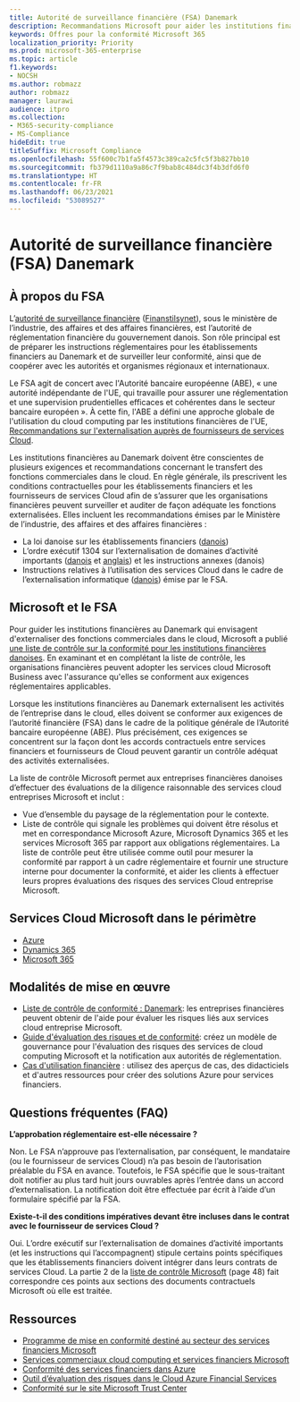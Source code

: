 ```yaml
---
title: Autorité de surveillance financière (FSA) Danemark
description: Recommandations Microsoft pour aider les institutions financières au Danemark avec l’adoption du cloud.
keywords: Offres pour la conformité Microsoft 365
localization_priority: Priority
ms.prod: microsoft-365-enterprise
ms.topic: article
f1.keywords:
- NOCSH
ms.author: robmazz
author: robmazz
manager: laurawi
audience: itpro
ms.collection:
- M365-security-compliance
- MS-Compliance
hideEdit: true
titleSuffix: Microsoft Compliance
ms.openlocfilehash: 55f600c7b1fa5f4573c389ca2c5fc5f3b827bb10
ms.sourcegitcommit: fb379d1110a9a86c7f9bab8c484dc3f4b3dfd6f0
ms.translationtype: HT
ms.contentlocale: fr-FR
ms.lasthandoff: 06/23/2021
ms.locfileid: "53089527"
---
```

# <a name="financial-supervisory-authority-fsa-denmark"></a>Autorité de surveillance financière (FSA) Danemark

## <a name="about-the-fsa"></a>À propos du FSA

L’[autorité de surveillance financière](https://www.dfsa.dk/) ([Finanstilsynet](https://www.finanstilsynet.dk/)), sous le ministère de l’industrie, des affaires et des affaires financières, est l’autorité de réglementation financière du gouvernement danois. Son rôle principal est de préparer les instructions réglementaires pour les établissements financiers au Danemark et de surveiller leur conformité, ainsi que de coopérer avec les autorités et organismes régionaux et internationaux.

Le FSA agit de concert avec l'Autorité bancaire européenne (ABE), « une autorité indépendante de l'UE, qui travaille pour assurer une réglementation et une supervision prudentielles efficaces et cohérentes dans le secteur bancaire européen ». À cette fin, l'ABE a défini une approche globale de l'utilisation du cloud computing par les institutions financières de l'UE, [Recommandations sur l'externalisation auprès de fournisseurs de services Cloud](https://eba.europa.eu/documents/10180/2170121/Final+draft+Recommendations+on+Cloud+Outsourcing+%28EBA-Rec-2017-03%29.pdf/5fa5cdde-3219-4e95-946d-0c0d05494362).

Les institutions financières au Danemark doivent être conscientes de plusieurs exigences et recommandations concernant le transfert des fonctions commerciales dans le cloud. En règle générale, ils prescrivent les conditions contractuelles pour les établissements financiers et les fournisseurs de services Cloud afin de s’assurer que les organisations financières peuvent surveiller et auditer de façon adéquate les fonctions externalisées. Elles incluent les recommandations émises par le Ministère de l’industrie, des affaires et des affaires financières :

- La loi danoise sur les établissements financiers ([danois](https://www.retsinformation.dk/Forms/R0710.aspx?id=193767))
- L’ordre exécutif 1304 sur l’externalisation de domaines d’activité importants ([danois](https://www.retsinformation.dk/Forms/R0710.aspx?id=134352) et [anglais](https://www.finanstilsynet.dk/~/media/Lovgivning/Oversat-lovgivning/Executive-orders/1304_251110-pdf.pdf)) et les instructions annexes (danois)
- Instructions relatives à l’utilisation des services Cloud dans le cadre de l’externalisation informatique ([danois](https://www.finanstilsynet.dk/Tilsyn/Information-om-udvalgte-tilsynsomraader/It-tilsyn/Anvendelse-af-cloud-tjenester-som-led-i-IT-outsourcing)) émise par le FSA.

## <a name="microsoft-and-the-fsa"></a>Microsoft et le FSA

Pour guider les institutions financières au Danemark qui envisagent d'externaliser des fonctions commerciales dans le cloud, Microsoft a publié [une liste de contrôle sur la conformité pour les institutions financières danoises](https://servicetrust.microsoft.com/ViewPage/TrustDocumentsV3?command=Download&downloadType=Document&downloadId=524cc66f-b292-49e9-aa14-04560401baa0&tab=7f51cb60-3d6c-11e9-b2af-7bb9f5d2d913&docTab=7f51cb60-3d6c-11e9-b2af-7bb9f5d2d913_Compliance_Guides). En examinant et en complétant la liste de contrôle, les organisations financières peuvent adopter les services cloud Microsoft Business avec l'assurance qu'elles se conforment aux exigences réglementaires applicables.

Lorsque les institutions financières au Danemark externalisent les activités de l’entreprise dans le cloud, elles doivent se conformer aux exigences de l’autorité financière (FSA) dans le cadre de la politique générale de l’Autorité bancaire européenne (ABE). Plus précisément, ces exigences se concentrent sur la façon dont les accords contractuels entre services financiers et fournisseurs de Cloud peuvent garantir un contrôle adéquat des activités externalisées.

La liste de contrôle Microsoft permet aux entreprises financières danoises d’effectuer des évaluations de la diligence raisonnable des services cloud entreprises Microsoft et inclut :

- Vue d’ensemble du paysage de la réglementation pour le contexte.
- Liste de contrôle qui signale les problèmes qui doivent être résolus et met en correspondance Microsoft Azure, Microsoft Dynamics 365 et les services Microsoft 365 par rapport aux obligations réglementaires. La liste de contrôle peut être utilisée comme outil pour mesurer la conformité par rapport à un cadre réglementaire et fournir une structure interne pour documenter la conformité, et aider les clients à effectuer leurs propres évaluations des risques des services Cloud entreprise Microsoft.

## <a name="microsoft-in-scope-cloud-services"></a>Services Cloud Microsoft dans le périmètre

- [Azure](https://gallery.technet.microsoft.com/Overview-of-Azure-c1be3942)
- [Dynamics 365](https://download.microsoft.com/download/E/1/9/E1977163-7A86-4812-AC18-C03ADC958AAF/Microsoft_Dynamics_365_Cloud_Service_Compliance_Datasheet.pdf)
- [Microsoft 365](https://aka.ms/RiskGovernanceGuide)

## <a name="how-to-implement"></a>Modalités de mise en œuvre

- [Liste de contrôle de conformité : Danemark](https://servicetrust.microsoft.com/ViewPage/TrustDocumentsV3?command=Download&downloadType=Document&downloadId=524cc66f-b292-49e9-aa14-04560401baa0&tab=7f51cb60-3d6c-11e9-b2af-7bb9f5d2d913&docTab=7f51cb60-3d6c-11e9-b2af-7bb9f5d2d913_Compliance_Guides): les entreprises financières peuvent obtenir de l'aide pour évaluer les risques liés aux services cloud entreprise Microsoft.
- [Guide d'évaluation des risques et de conformité](https://servicetrust.microsoft.com/ViewPage/TrustDocuments?command=Download&downloadType=Document&downloadId=edee9b14-3661-4a16-ba83-c35caf672bd7&docTab=6d000410-c9e9-11e7-9a91-892aae8839ad_FAQ_and_White_Papers): créez un modèle de gouvernance pour l'évaluation des risques des services de cloud computing Microsoft et la notification aux autorités de réglementation.
- [Cas d'utilisation financière](/previous-versions/azure/industry-marketing/financial/index) : utilisez des aperçus de cas, des didacticiels et d'autres ressources pour créer des solutions Azure pour services financiers.

## <a name="frequently-asked-questions"></a>Questions fréquentes (FAQ)

**L’approbation réglementaire est-elle nécessaire ?**

Non. Le FSA n’approuve pas l’externalisation, par conséquent, le mandataire (ou le fournisseur de services Cloud) n’a pas besoin de l’autorisation préalable du FSA en avance. Toutefois, le FSA spécifie que le sous-traitant doit notifier au plus tard huit jours ouvrables après l’entrée dans un accord d’externalisation. La notification doit être effectuée par écrit à l’aide d’un formulaire spécifié par la FSA.

**Existe-t-il des conditions impératives devant être incluses dans le contrat avec le fournisseur de services Cloud ?**

Oui. L’ordre exécutif sur l’externalisation de domaines d’activité importants (et les instructions qui l’accompagnent) stipule certains points spécifiques que les établissements financiers doivent intégrer dans leurs contrats de services Cloud. La partie 2 de la [liste de contrôle Microsoft](https://servicetrust.microsoft.com/ViewPage/TrustDocumentsV3?command=Download&downloadType=Document&downloadId=524cc66f-b292-49e9-aa14-04560401baa0&tab=7f51cb60-3d6c-11e9-b2af-7bb9f5d2d913&docTab=7f51cb60-3d6c-11e9-b2af-7bb9f5d2d913_Compliance_Guides) (page 48) fait correspondre ces points aux sections des documents contractuels Microsoft où elle est traitée.

## <a name="resources"></a>Ressources

- [Programme de mise en conformité destiné au secteur des services financiers Microsoft](https://download.microsoft.com/download/6/4/7/64707E3E-6D3E-45D0-8207-A0EA3201B4A6/Microsoft%20Cloud%20-%20Financial%20Services%20Compliance%20Program%20(Print).pdf)
- [Services commerciaux cloud computing et services financiers Microsoft](https://servicetrust.microsoft.com/viewpage/financialservicesoverview)
- [Conformité des services financiers dans Azure](https://azure.microsoft.com/resources/videos/azurecon-2015-financial-services-compliance-in-azure/)
- [Outil d’évaluation des risques dans le Cloud Azure Financial Services](https://servicetrust.microsoft.com/ViewPage/FFIECBlueprint?command=Download&downloadType=Document&downloadId=079a1973-711a-428f-9312-9ddd290cff7b&docTab=c726d5c0-2d1e-11e8-a485-57140ec19669_PaaS)
- [Conformité sur le site Microsoft Trust Center](https://www.microsoft.com/trust-center/compliance/compliance-overview)
